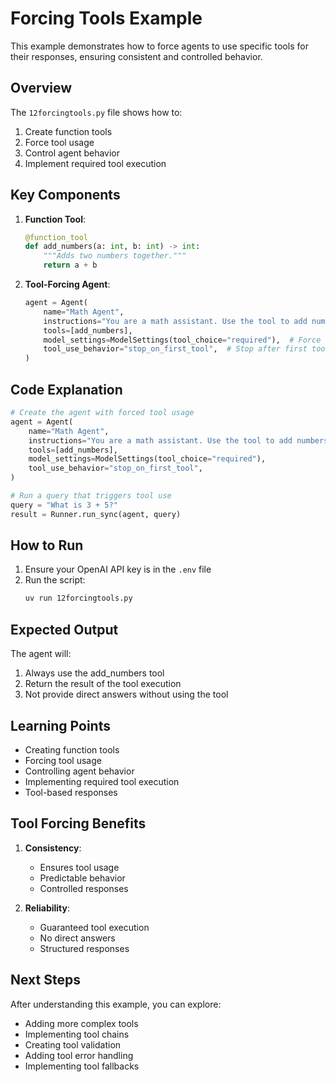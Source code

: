 # Forcing Tools Example

This example demonstrates how to force agents to use specific tools for their responses, ensuring consistent and controlled behavior.

## Overview

The `12forcingtools.py` file shows how to:
1. Create function tools
2. Force tool usage
3. Control agent behavior
4. Implement required tool execution

## Key Components

1. **Function Tool**:
   ```python
   @function_tool
   def add_numbers(a: int, b: int) -> int:
       """Adds two numbers together."""
       return a + b
   ```

2. **Tool-Forcing Agent**:
   ```python
   agent = Agent(
       name="Math Agent",
       instructions="You are a math assistant. Use the tool to add numbers.",
       tools=[add_numbers],
       model_settings=ModelSettings(tool_choice="required"),  # Force tool use
       tool_use_behavior="stop_on_first_tool",  # Stop after first tool is used
   )
   ```

## Code Explanation

```python
# Create the agent with forced tool usage
agent = Agent(
    name="Math Agent",
    instructions="You are a math assistant. Use the tool to add numbers.",
    tools=[add_numbers],
    model_settings=ModelSettings(tool_choice="required"),
    tool_use_behavior="stop_on_first_tool",
)

# Run a query that triggers tool use
query = "What is 3 + 5?"
result = Runner.run_sync(agent, query)
```

## How to Run

1. Ensure your OpenAI API key is in the `.env` file
2. Run the script:
   ```bash
   uv run 12forcingtools.py
   ```

## Expected Output

The agent will:
1. Always use the add_numbers tool
2. Return the result of the tool execution
3. Not provide direct answers without using the tool

## Learning Points

- Creating function tools
- Forcing tool usage
- Controlling agent behavior
- Implementing required tool execution
- Tool-based responses

## Tool Forcing Benefits

1. **Consistency**:
   - Ensures tool usage
   - Predictable behavior
   - Controlled responses

2. **Reliability**:
   - Guaranteed tool execution
   - No direct answers
   - Structured responses

## Next Steps

After understanding this example, you can explore:
- Adding more complex tools
- Implementing tool chains
- Creating tool validation
- Adding tool error handling
- Implementing tool fallbacks 
